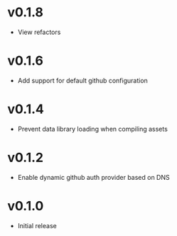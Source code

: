 # v0.1.8
* View refactors

# v0.1.6
* Add support for default github configuration

# v0.1.4
* Prevent data library loading when compiling assets

# v0.1.2
* Enable dynamic github auth provider based on DNS

# v0.1.0
* Initial release

